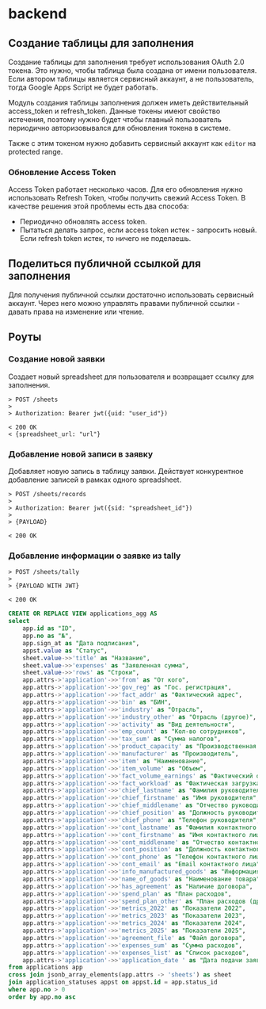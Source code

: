 # backend

## Создание таблицы для заполнения

Создание таблицы для заполнения требует использования OAuth 2.0 токена.
Это нужно, чтобы таблица была создана от имени пользователя. Если автором таблицы является
сервисный аккаунт, а не пользователь, тогда Google Apps Script не будет работать.

Модуль создания таблицы заполнения должен иметь действительный access_token и refresh_token.
Данные токены имеют свойство истечения, поэтому нужно будет чтобы главный пользователь 
периодично авторизовывался для обновления токена в системе.

Также с этим токеном нужно добавить сервисный аккаунт как `editor` на protected range.
 
### Обновление Access Token

Access Token работает несколько часов. Для его обновления нужно использовать Refresh Token,
чтобы получить свежий Access Token. В качестве решения этой проблемы есть два способа:
- Периодично обновлять access token.
- Пытаться делать запрос, если access token истек - запросить новый. Если refresh token истек, то ничего не поделаешь.

## Поделиться публичной ссылкой для заполнения

Для получения публичной ссылки достаточно использовать сервисный аккаунт. Через него можно 
управлять правами публичной ссылки - давать права на изменение или чтение.

## Роуты

### Создание новой заявки

Создает новый spreadsheet для пользователя и возвращает ссылку для заполнения.

```
> POST /sheets
> 
> Authorization: Bearer jwt({uid: "user_id"})

< 200 OK
< {spreadsheet_url: "url"}
```

### Добавление новой записи в заявку

Добавляет новую запись в таблицу заявки. Действует конкурентное добавление записей в рамках одного spreadsheet.

```
> POST /sheets/records
> 
> Authorization: Bearer jwt({sid: "spreadsheet_id"})
> 
> {PAYLOAD}

< 200 OK
```

### Добавление информации о заявке из tally

```
> POST /sheets/tally
> 
> {PAYLOAD WITH JWT}

< 200 OK
```


```sql
CREATE OR REPLACE VIEW applications_agg AS
select
    app.id as "ID",
    app.no as "№",
    app.sign_at as "Дата подписания",
    appst.value as "Статус",
    sheet.value->>'title' as "Название",
    sheet.value->>'expenses' as "Заявленная сумма",
    sheet.value->>'rows' as "Строки",
    app.attrs->'application'->>'from' as "От кого",
    app.attrs->'application'->>'gov_reg' as "Гос. регистрация",
    app.attrs->'application'->>'fact_addr' as "Фактический адрес",
    app.attrs->'application'->>'bin' as "БИН",
    app.attrs->'application'->>'industry' as "Отрасль",
    app.attrs->'application'->>'industry_other' as "Отрасль (другое)",
    app.attrs->'application'->>'activity' as "Вид деятельности",
    app.attrs->'application'->>'emp_count' as "Кол-во сотрудников",
    app.attrs->'application'->>'tax_sum' as "Сумма налогов",
    app.attrs->'application'->>'product_capacity' as "Производственная мощность",
    app.attrs->'application'->>'manufacturer' as "Производитель",
    app.attrs->'application'->>'item' as "Наименование",
    app.attrs->'application'->>'item_volume' as "Объем",
    app.attrs->'application'->>'fact_volume_earnings' as "Фактический объем выручки",
    app.attrs->'application'->>'fact_workload' as "Фактическая загрузка",
    app.attrs->'application'->>'chief_lastname' as "Фамилия руководителя",
    app.attrs->'application'->>'chief_firstname' as "Имя руководителя",
    app.attrs->'application'->>'chief_middlename' as "Отчество руководителя",
    app.attrs->'application'->>'chief_position' as "Должность руководителя",
    app.attrs->'application'->>'chief_phone' as "Телефон руководителя",
    app.attrs->'application'->>'cont_lastname' as "Фамилия контактного лица",
    app.attrs->'application'->>'cont_firstname' as "Имя контактного лица",
    app.attrs->'application'->>'cont_middlename' as "Отчество контактного лица",
    app.attrs->'application'->>'cont_position' as "Должность контактного лица",
    app.attrs->'application'->>'cont_phone' as "Телефон контактного лица",
    app.attrs->'application'->>'cont_email' as "Email контактного лица",
    app.attrs->'application'->>'info_manufactured_goods' as "Информация о производимых товарах",
    app.attrs->'application'->>'name_of_goods' as "Наименование товара",
    app.attrs->'application'->>'has_agreement' as "Наличие договора",
    app.attrs->'application'->>'spend_plan' as "План расходов",
    app.attrs->'application'->>'spend_plan_other' as "План расходов (другое)",
    app.attrs->'application'->>'metrics_2022' as "Показатели 2022",
    app.attrs->'application'->>'metrics_2023' as "Показатели 2023",
    app.attrs->'application'->>'metrics_2024' as "Показатели 2024",
    app.attrs->'application'->>'metrics_2025' as "Показатели 2025",
    app.attrs->'application'->>'agreement_file' as "Файл договора",
    app.attrs->'application'->>'expenses_sum' as "Сумма расходов",
    app.attrs->'application'->>'expenses_list' as "Список расходов",
    app.attrs->'application'->>'application_date ' as "Дата подачи заявки"
from applications app
cross join jsonb_array_elements(app.attrs -> 'sheets') as sheet
join application_statuses appst on appst.id = app.status_id
where app.no > 0
order by app.no asc
```
